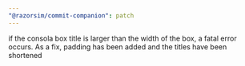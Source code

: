 ```yaml
---
"@razorsim/commit-companion": patch
---
```


if the consola box title is larger than the width of the box, a fatal error occurs. As a fix, padding has been added and the titles have been shortened
